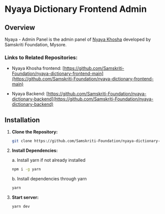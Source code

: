 # Nyaya Dictionary Frontend Admin

## Overview

Nyaya - Admin Panel is the admin panel of [Nyaya Khosha](https://github.com/Samskriti-Foundation/nyaya-dictionary-frontend-main) developed by Samskriti Foundation, Mysore.

### Links to Related Repositories:

- Nyaya Khosha frontend: [https://github.com/Samskriti-Foundation/nyaya-dictionary-frontend-main](https://github.com/Samskriti-Foundation/nyaya-dictionary-frontend-main)
  
- Nyaya Backend: [https://github.com/Samskriti-Foundation/nyaya-dictionary-backend](https://github.com/Samskriti-Foundation/nyaya-dictionary-backend)

## Installation

1. **Clone the Repository:**

   ```bash
   git clone https://github.com/Samskriti-Foundation/nyaya-dictionary-frontend-admin.git
   ```

2. **Install Dependencies:**
   
    a. Install yarn if not already installed

    ```bash
    npm i -g yarn
    ```
    
    b. Install dependencies through yarn

   ```bash
   yarn
   ```

3. **Start server:**

   ```bash
   yarn dev
   ```
